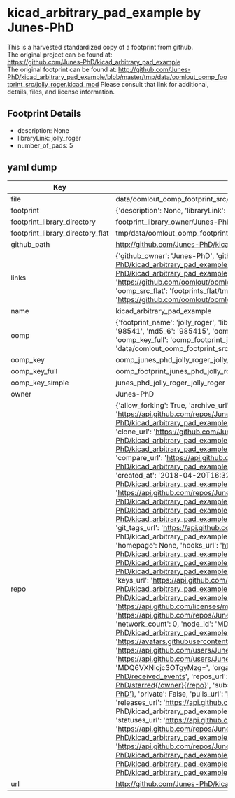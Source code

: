 # kicad_arbitrary_pad_example by Junes-PhD  
This is a harvested standardized copy of a footprint from github.  
The original project can be found at:  
https://github.com/Junes-PhD/kicad_arbitrary_pad_example  
The original footprint can be found at:
http://github.com/Junes-PhD/kicad_arbitrary_pad_example/blob/master/tmp/data/oomlout_oomp_footprint_src/jolly_roger.kicad_mod
Please consult that link for additional, details, files, and license information.  
## Footprint Details
* description: None  
* libraryLink: jolly_roger  
* number_of_pads: 5  
## yaml dump  
| Key | Value |  
| --- | --- |  
| file | data/oomlout_oomp_footprint_src/kicad_arbitrary_pad_example/jolly_roger.kicad_mod |  
| footprint | {'description': None, 'libraryLink': 'jolly_roger', 'number_of_pads': 5} |  
| footprint_library_directory | footprint_library_owner/Junes-PhD_kicad_arbitrary_pad_example |  
| footprint_library_directory_flat | tmp/data/oomlout_oomp_footprint_src/footprints_flat/junes_phd_jolly_roger_jolly_roger/working |  
| github_path | http://github.com/Junes-PhD/kicad_arbitrary_pad_example/blob/master/tmp/data/oomlout_oomp_footprint_src/jolly_roger.kicad_mod |  
| links | {'github_owner': 'Junes-PhD', 'github_repo_name': 'kicad_arbitrary_pad_example', 'github_src': 'http://github.com/Junes-PhD/kicad_arbitrary_pad_example/blob/master/tmp/data/oomlout_oomp_footprint_src/jolly_roger.kicad_mod', 'github_src_repo': 'https://github.com/Junes-PhD/kicad_arbitrary_pad_example', 'oomp_bot': 'tmp/data/oomlout_oomp_footprint_src/footprints/junes_phd_jolly_roger_jolly_roger/working', 'oomp_bot_github': 'https://github.com/oomlout/oomlout_oomp_footprint_bot/tree/main/tmp/data/oomlout_oomp_footprint_src/footprints/junes_phd_jolly_roger_jolly_roger/working', 'oomp_src_flat': 'footprints_flat/tmp/data/oomlout_oomp_footprint_src/footprints_flat/junes_phd_jolly_roger_jolly_roger/working', 'oomp_src_flat_github': 'https://github.com/oomlout/oomlout_oomp_footprint_src/tree/main/tmp/data/oomlout_oomp_footprint_src/footprints_flat/junes_phd_jolly_roger_jolly_roger/working'} |  
| name | kicad_arbitrary_pad_example |  
| oomp | {'footprint_name': 'jolly_roger', 'library_name': 'jolly_roger_kicad_mod', 'md5': '9854159537bd50894a64c23c7c1114a8', 'md5_10': '9854159537', 'md5_5': '98541', 'md5_6': '985415', 'oomp_key': 'oomp_junes_phd_jolly_roger_jolly_roger', 'oomp_key_extra': 'oomp_footprint_junes_phd_jolly_roger_jolly_roger', 'oomp_key_full': 'oomp_footprint_junes_phd_jolly_roger_jolly_roger_985415', 'oomp_key_simple': 'junes_phd_jolly_roger_jolly_roger', 'original_filename': 'data/oomlout_oomp_footprint_src/kicad_arbitrary_pad_example/jolly_roger.kicad_mod', 'owner_name': 'junes_phd'} |  
| oomp_key | oomp_junes_phd_jolly_roger_jolly_roger |  
| oomp_key_full | oomp_footprint_junes_phd_jolly_roger_jolly_roger |  
| oomp_key_simple | junes_phd_jolly_roger_jolly_roger |  
| owner | Junes-PhD |  
| repo | {'allow_forking': True, 'archive_url': 'https://api.github.com/repos/Junes-PhD/kicad_arbitrary_pad_example/{archive_format}{/ref}', 'archived': False, 'assignees_url': 'https://api.github.com/repos/Junes-PhD/kicad_arbitrary_pad_example/assignees{/user}', 'blobs_url': 'https://api.github.com/repos/Junes-PhD/kicad_arbitrary_pad_example/git/blobs{/sha}', 'branches_url': 'https://api.github.com/repos/Junes-PhD/kicad_arbitrary_pad_example/branches{/branch}', 'clone_url': 'https://github.com/Junes-PhD/kicad_arbitrary_pad_example.git', 'collaborators_url': 'https://api.github.com/repos/Junes-PhD/kicad_arbitrary_pad_example/collaborators{/collaborator}', 'comments_url': 'https://api.github.com/repos/Junes-PhD/kicad_arbitrary_pad_example/comments{/number}', 'commits_url': 'https://api.github.com/repos/Junes-PhD/kicad_arbitrary_pad_example/commits{/sha}', 'compare_url': 'https://api.github.com/repos/Junes-PhD/kicad_arbitrary_pad_example/compare/{base}...{head}', 'contents_url': 'https://api.github.com/repos/Junes-PhD/kicad_arbitrary_pad_example/contents/{+path}', 'contributors_url': 'https://api.github.com/repos/Junes-PhD/kicad_arbitrary_pad_example/contributors', 'created_at': '2018-04-20T16:32:12Z', 'default_branch': 'master', 'deployments_url': 'https://api.github.com/repos/Junes-PhD/kicad_arbitrary_pad_example/deployments', 'description': 'Using bitmap convert to create complex shaped footprints', 'disabled': False, 'downloads_url': 'https://api.github.com/repos/Junes-PhD/kicad_arbitrary_pad_example/downloads', 'events_url': 'https://api.github.com/repos/Junes-PhD/kicad_arbitrary_pad_example/events', 'fork': False, 'forks': 0, 'forks_count': 0, 'forks_url': 'https://api.github.com/repos/Junes-PhD/kicad_arbitrary_pad_example/forks', 'full_name': 'Junes-PhD/kicad_arbitrary_pad_example', 'git_commits_url': 'https://api.github.com/repos/Junes-PhD/kicad_arbitrary_pad_example/git/commits{/sha}', 'git_refs_url': 'https://api.github.com/repos/Junes-PhD/kicad_arbitrary_pad_example/git/refs{/sha}', 'git_tags_url': 'https://api.github.com/repos/Junes-PhD/kicad_arbitrary_pad_example/git/tags{/sha}', 'git_url': 'git://github.com/Junes-PhD/kicad_arbitrary_pad_example.git', 'has_discussions': False, 'has_downloads': True, 'has_issues': True, 'has_pages': False, 'has_projects': True, 'has_wiki': True, 'homepage': None, 'hooks_url': 'https://api.github.com/repos/Junes-PhD/kicad_arbitrary_pad_example/hooks', 'html_url': 'https://github.com/Junes-PhD/kicad_arbitrary_pad_example', 'id': 130388130, 'is_template': False, 'issue_comment_url': 'https://api.github.com/repos/Junes-PhD/kicad_arbitrary_pad_example/issues/comments{/number}', 'issue_events_url': 'https://api.github.com/repos/Junes-PhD/kicad_arbitrary_pad_example/issues/events{/number}', 'issues_url': 'https://api.github.com/repos/Junes-PhD/kicad_arbitrary_pad_example/issues{/number}', 'keys_url': 'https://api.github.com/repos/Junes-PhD/kicad_arbitrary_pad_example/keys{/key_id}', 'labels_url': 'https://api.github.com/repos/Junes-PhD/kicad_arbitrary_pad_example/labels{/name}', 'language': None, 'languages_url': 'https://api.github.com/repos/Junes-PhD/kicad_arbitrary_pad_example/languages', 'license': {'key': 'mit', 'name': 'MIT License', 'node_id': 'MDc6TGljZW5zZTEz', 'spdx_id': 'MIT', 'url': 'https://api.github.com/licenses/mit'}, 'merges_url': 'https://api.github.com/repos/Junes-PhD/kicad_arbitrary_pad_example/merges', 'milestones_url': 'https://api.github.com/repos/Junes-PhD/kicad_arbitrary_pad_example/milestones{/number}', 'mirror_url': None, 'name': 'kicad_arbitrary_pad_example', 'network_count': 0, 'node_id': 'MDEwOlJlcG9zaXRvcnkxMzAzODgxMzA=', 'notifications_url': 'https://api.github.com/repos/Junes-PhD/kicad_arbitrary_pad_example/notifications{?since,all,participating}', 'open_issues': 0, 'open_issues_count': 0, 'owner': {'avatar_url': 'https://avatars.githubusercontent.com/u/7798238?v=4', 'events_url': 'https://api.github.com/users/Junes-PhD/events{/privacy}', 'followers_url': 'https://api.github.com/users/Junes-PhD/followers', 'following_url': 'https://api.github.com/users/Junes-PhD/following{/other_user}', 'gists_url': 'https://api.github.com/users/Junes-PhD/gists{/gist_id}', 'gravatar_id': '', 'html_url': 'https://github.com/Junes-PhD', 'id': 7798238, 'login': 'Junes-PhD', 'node_id': 'MDQ6VXNlcjc3OTgyMzg=', 'organizations_url': 'https://api.github.com/users/Junes-PhD/orgs', 'received_events_url': 'https://api.github.com/users/Junes-PhD/received_events', 'repos_url': 'https://api.github.com/users/Junes-PhD/repos', 'site_admin': False, 'starred_url': 'https://api.github.com/users/Junes-PhD/starred{/owner}{/repo}', 'subscriptions_url': 'https://api.github.com/users/Junes-PhD/subscriptions', 'type': 'User', 'url': 'https://api.github.com/users/Junes-PhD'}, 'private': False, 'pulls_url': 'https://api.github.com/repos/Junes-PhD/kicad_arbitrary_pad_example/pulls{/number}', 'pushed_at': '2018-04-20T16:33:00Z', 'releases_url': 'https://api.github.com/repos/Junes-PhD/kicad_arbitrary_pad_example/releases{/id}', 'size': 7, 'ssh_url': 'git@github.com:Junes-PhD/kicad_arbitrary_pad_example.git', 'stargazers_count': 2, 'stargazers_url': 'https://api.github.com/repos/Junes-PhD/kicad_arbitrary_pad_example/stargazers', 'statuses_url': 'https://api.github.com/repos/Junes-PhD/kicad_arbitrary_pad_example/statuses/{sha}', 'subscribers_count': 3, 'subscribers_url': 'https://api.github.com/repos/Junes-PhD/kicad_arbitrary_pad_example/subscribers', 'subscription_url': 'https://api.github.com/repos/Junes-PhD/kicad_arbitrary_pad_example/subscription', 'svn_url': 'https://github.com/Junes-PhD/kicad_arbitrary_pad_example', 'tags_url': 'https://api.github.com/repos/Junes-PhD/kicad_arbitrary_pad_example/tags', 'teams_url': 'https://api.github.com/repos/Junes-PhD/kicad_arbitrary_pad_example/teams', 'temp_clone_token': None, 'topics': [], 'trees_url': 'https://api.github.com/repos/Junes-PhD/kicad_arbitrary_pad_example/git/trees{/sha}', 'updated_at': '2018-04-20T23:03:57Z', 'url': 'https://api.github.com/repos/Junes-PhD/kicad_arbitrary_pad_example', 'visibility': 'public', 'watchers': 2, 'watchers_count': 2, 'web_commit_signoff_required': False} |  
| url | http://github.com/Junes-PhD/kicad_arbitrary_pad_example |  

